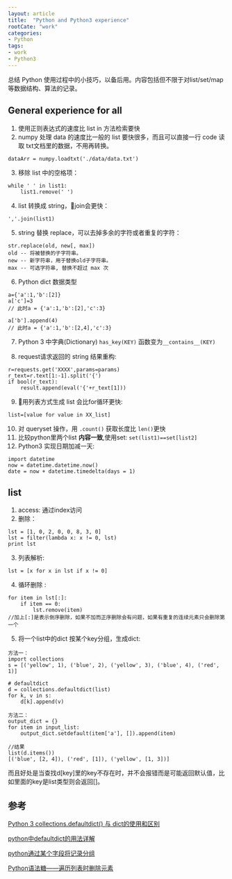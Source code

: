 ```yaml
---
layout: article
title:  "Python and Python3 experience"
rootCate: "work"
categories:
- Python
tags:
- work
- Python3
---
```


总结 Python 使用过程中的小技巧，以备后用。内容包括但不限于对list/set/map等数据结构、算法的记录。

<!---more--->

## General experience for all
1. 使用正则表达式的速度比 list in 方法检索要快
2. numpy 处理 data 的速度比一般的 list 要快很多，而且可以直接一行 code 读取 txt文档里的数据，不用再转换。
```
dataArr = numpy.loadtxt('./data/data.txt')
```
3. 移除 list 中的空格项：
```
while ' ' in list1:
    list1.remove(' ')
```
4. list 转换成 string，join会更快：
```
','.join(list1)
```

5.  string 替换 replace，可以去掉多余的字符或者重复的字符：
```
str.replace(old, new[, max])
old -- 将被替换的子字符串。
new -- 新字符串，用于替换old子字符串。
max -- 可选字符串, 替换不超过 max 次
```

6. Python dict 数据类型
```
a={'a':1,'b':[2]}
a['c']=3
// 此时a = {'a':1,'b':[2],'c':3}

a['b'].append(4)
// 此时a = {'a':1,'b':[2,4],'c':3}
 ```
7. Python 3 中字典(Dictionary) `has_key(KEY)` 函数变为`__contains__(KEY)`

8. request请求返回的 string 结果重构:
```
r=requests.get('XXXX',params=params)
r_text=r.text[1:-1].split('{')
if bool(r_text):
    result.append(eval('{'+r_text[1]))
```
9. 用列表方式生成 list 会比for循环更快:
```
list=[value for value in XX_list]
```
10. 对 queryset 操作，用 `.count()` 获取长度比 `len()`更快
11. 比较python里两个list **内容一致**,使用set: `set(list1)==set[list2]`
12. Python3 实现日期加减一天:
```
import datetime
now = datetime.datetime.now()
date = now + datetime.timedelta(days = 1)
```

## list
1. access: 通过index访问
2. 删除：
```
lst = [1, 0, 2, 0, 0, 8, 3, 0]
lst = filter(lambda x: x != 0, lst)
print lst
```
3. 列表解析:
```
lst = [x for x in lst if x != 0]
```

4. 循环删除 :
```
for item in lst[:]:
    if item == 0:
        lst.remove(item)
//加上[:]是表示倒序删除，如果不加而正序删除会有问题，如果有重复的连续元素只会删除第一个
```

5. 将一个list中的dict 按某个key分组，生成dict:
```
方法一：
import collections
s = [('yellow', 1), ('blue', 2), ('yellow', 3), ('blue', 4), ('red', 1)]

# defaultdict
d = collections.defaultdict(list)
for k, v in s:
    d[k].append(v)

方法二：
output_dict = {}
for item in input_list:
    output_dict.setdefault(item['a'], []).append(item)

//结果
list(d.items())
[('blue', [2, 4]), ('red', [1]), ('yellow', [1, 3])]
```
而且好处是当查找d[key]里的key不存在时，并不会报错而是可能返回默认值，比如里面的key是list类型则会返回[]。

## 参考
[Python 3 collections.defaultdict() 与 dict的使用和区别](https://blog.csdn.net/kyi_zhu123/article/details/80203118)

[python中defaultdict的用法详解](https://blog.csdn.net/dpengwang/article/details/79308064)

[python通过某个字段将记录分组](https://blog.csdn.net/zhousishuo/article/details/78391238)

[Python语法糖——遍历列表时删除元素](https://segmentfault.com/a/1190000007214571)
